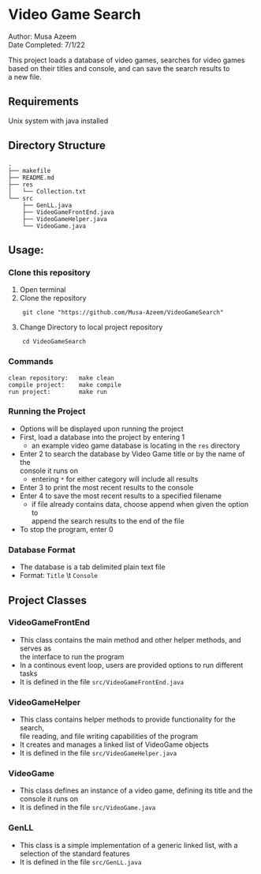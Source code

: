 # Video Game Search

Author: Musa Azeem  
Date Completed: 7/1/22

This project loads a database of video games, searches for video games  
based on their titles and console, and can save the search results to  
a new file.

## Requirements
Unix system with java installed

## Directory Structure
    .
    ├── makefile
    ├── README.md
    ├── res
    │   └── Collection.txt
    └── src
        ├── GenLL.java
        ├── VideoGameFrontEnd.java
        ├── VideoGameHelper.java
        └── VideoGame.java

## Usage:
### Clone this repository
1. Open terminal
2. Clone the repository  
```
    git clone "https://github.com/Musa-Azeem/VideoGameSearch"
```
3. Change Directory to local project repository
```
    cd VideoGameSearch
```  
### Commands
    clean repository:   make clean
    compile project:    make compile
    run project:        make run
### Running the Project
- Options will be displayed upon running the project
- First, load a database into the project by entering 1
    - an example video game database is locating in the `res` directory
- Enter 2 to search the database by Video Game title or by the name of the  
    console it runs on
    - entering `*` for either category will include all results
- Enter 3 to print the most recent results to the console
- Enter 4 to save the most recent results to a specified filename
    - if file already contains data, choose append when given the option to  
        append the search results to the end of the file
- To stop the program, enter 0
### Database Format
- The database is a tab delimited plain text file
- Format: `Title` \t `Console`


## Project Classes
### VideoGameFrontEnd
- This class contains the main method and other helper methods, and serves as  
    the interface to run the program
- In a continous event loop, users are provided options to run different tasks
- It is defined in the file `src/VideoGameFrontEnd.java`

### VideoGameHelper
- This class contains helper methods to provide functionality for the search,  
    file reading, and file writing capabilities of the program
- It creates and manages a linked list of VideoGame objects
- It is defined in the file `src/VideoGameHelper.java`

### VideoGame
- This class defines an instance of a video game, defining its title and the  
    console it runs on
- It is defined in the file `src/VideoGame.java`

### GenLL
- This class is a simple implementation of a generic linked list, with a  
    selection of the standard features
- It is defined in the file `src/GenLL.java`